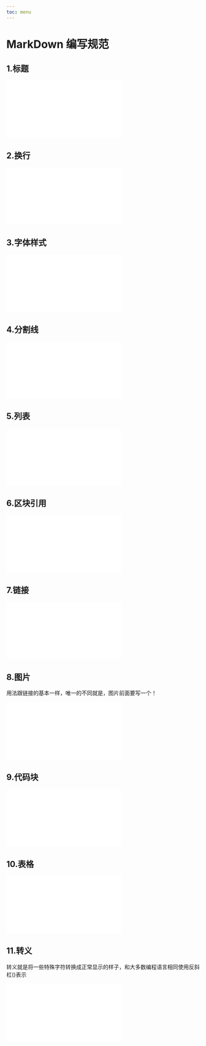 ```yaml
---
toc: menu
---
```


# MarkDown 编写规范

## 1.标题

<embed src="./title.md" />

## 2.换行

<embed src="./br.md" />

## 3.字体样式

<embed src="./font.md" />

## 4.分割线

<embed src="./split.md" />

## 5.列表

<embed src="./ul.md" />

## 6.区块引用

<embed src="./block.md" />

## 7.链接

<embed src="./link.md" />

## 8.图片

用法跟链接的基本一样，唯一的不同就是，图片前面要写一个！

<embed src="./image.md" />

## 9.代码块

<embed src="./bash.md" />

## 10.表格

<embed src="./table.md" />

## 11.转义

转义就是将一些特殊字符转换成正常显示的样子，和大多数编程语言相同使用反斜杠(\)表示

<embed src="./trans.md" />
